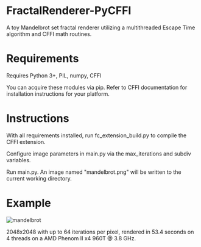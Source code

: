 # FractalRenderer-PyCFFI
A toy Mandelbrot set fractal renderer utilizing a multithreaded Escape Time algorithm and CFFI math routines.

# Requirements
Requires Python 3+, PIL, numpy, CFFI

You can acquire these modules via pip. Refer to CFFI documentation for installation instructions for your platform.

# Instructions
With all requirements installed, run fc_extension_build.py to compile the CFFI extension.

Configure image parameters in main.py via the max_iterations and subdiv variables.

Run main.py. An image named "mandelbrot.png" will be written to the current working directory.

# Example

![mandelbrot](https://i.imgur.com/28sX6GQ.png)

2048x2048 with up to 64 iterations per pixel, rendered in 53.4 seconds on 4 threads on a AMD Phenom II x4 960T @ 3.8 GHz.
